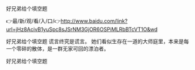 好兄弟给个填空题

👉最/新/观/看/入/口/👉http://www.baidu.com/link?url=jHz8AcivB1yuSpc8sJSrNM3GjOR6OSPiMLRbBTcVT1O&wd

好兄弟给个填空题		谎言终究是谎言。
她们看似生存在一道的大师庭里，本来是每一个零碎的散体，是一群无家可回的漂泊者。


好兄弟给个填空题
